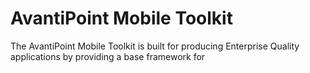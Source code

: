 # AvantiPoint Mobile Toolkit

The AvantiPoint Mobile Toolkit is built for producing Enterprise Quality applications by providing a base framework for 